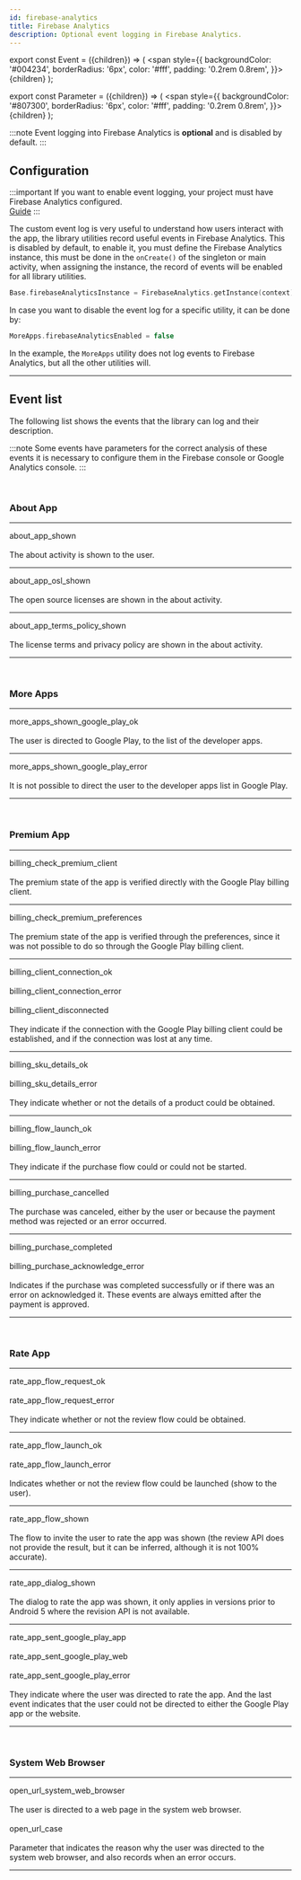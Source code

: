 ```yaml
---
id: firebase-analytics
title: Firebase Analytics
description: Optional event logging in Firebase Analytics.
---
```


export const Event = ({children}) => ( <span style={{
    backgroundColor: '#004234',
    borderRadius: '6px',
    color: '#fff',
    padding: '0.2rem 0.8rem',
}}>{children}</span> );

export const Parameter = ({children}) => ( <span style={{
    backgroundColor: '#807300',
    borderRadius: '6px',
    color: '#fff',
   padding: '0.2rem 0.8rem',
}}>{children}</span> );

:::note
Event logging into Firebase Analytics is **optional** and is disabled by default.
:::

## Configuration

:::important
If you want to enable event logging, your project must have Firebase Analytics configured.<br/>
[Guide](https://firebase.google.com/docs/analytics/get-started?platform=android)
:::

The custom event log is very useful to understand how users interact with the app, the library utilities record useful events in Firebase Analytics.
This is disabled by default, to enable it, you must define the Firebase Analytics instance, this must be done in the `onCreate()` of the singleton or 
main activity, when assigning the instance, the record of events will be enabled for all library utilities.

```kotlin
Base.firebaseAnalyticsInstance = FirebaseAnalytics.getInstance(context)
```

In case you want to disable the event log for a specific utility, it can be done by:
```kotlin
MoreApps.firebaseAnalyticsEnabled = false
```
In the example, the `MoreApps` utility does not log events to Firebase Analytics, but all the other utilities will.

---

## Event list

The following list shows the events that the library can log and their description.

:::note
Some events have <Parameter>parameters</Parameter> for the correct analysis of these events it is necessary to configure them in the Firebase console 
or Google Analytics console.
:::

<br/>

### About App

---
<Event>about_app_shown</Event><br/><br/>
The about activity is shown to the user.

---
<Event>about_app_osl_shown</Event><br/><br/>
The open source licenses are shown in the about activity.

---
<Event>about_app_terms_policy_shown</Event><br/><br/>
The license terms and privacy policy are shown in the about activity.

---
<br/>



### More Apps

---
<Event>more_apps_shown_google_play_ok</Event><br/><br/>
The user is directed to Google Play, to the list of the developer apps.

---
<Event>more_apps_shown_google_play_error</Event><br/><br/>
It is not possible to direct the user to the developer apps list in Google Play.

---
<br/>



### Premium App

---
<Event>billing_check_premium_client</Event><br/><br/>
The premium state of the app is verified directly with the Google Play billing client.

---
<Event>billing_check_premium_preferences</Event><br/><br/>
The premium state of the app is verified through the preferences, since it was not possible to do so through the Google Play billing client.

---
<Event>billing_client_connection_ok</Event><br/><br/>
<Event>billing_client_connection_error</Event><br/><br/>
<Event>billing_client_disconnected</Event><br/><br/>
They indicate if the connection with the Google Play billing client could be established, and if the connection was lost at any time.

---
<Event>billing_sku_details_ok</Event><br/><br/>
<Event>billing_sku_details_error</Event><br/><br/>
They indicate whether or not the details of a product could be obtained.

---
<Event>billing_flow_launch_ok</Event><br/><br/>
<Event>billing_flow_launch_error</Event><br/><br/>
They indicate if the purchase flow could or could not be started.

---
<Event>billing_purchase_cancelled</Event><br/><br/>
The purchase was canceled, either by the user or because the payment method was rejected or an error occurred.

---
<Event>billing_purchase_completed</Event><br/><br/>
<Event>billing_purchase_acknowledge_error</Event><br/><br/>
Indicates if the purchase was completed successfully or if there was an error on acknowledged it. These events are always emitted after the 
payment is approved.

---
<br/>



### Rate App

---
<Event>rate_app_flow_request_ok</Event><br/><br/>
<Event>rate_app_flow_request_error</Event><br/><br/>
They indicate whether or not the review flow could be obtained.

---
<Event>rate_app_flow_launch_ok</Event><br/><br/>
<Event>rate_app_flow_launch_error</Event><br/><br/>
Indicates whether or not the review flow could be launched (show to the user).

---
<Event>rate_app_flow_shown</Event><br/><br/>
The flow to invite the user to rate the app was shown (the review API does not provide the result, but it can be inferred, although it is not 
100% accurate).

---
<Event>rate_app_dialog_shown</Event><br/><br/>
The dialog to rate the app was shown, it only applies in versions prior to Android 5 where the revision API is not available.

---
<Event>rate_app_sent_google_play_app</Event><br/><br/>
<Event>rate_app_sent_google_play_web</Event><br/><br/>
<Event>rate_app_sent_google_play_error</Event><br/><br/>
They indicate where the user was directed to rate the app. And the last event indicates that the user could not be directed to either the Google Play 
app or the website.

---
<br/>



### System Web Browser

---
<Event>open_url_system_web_browser</Event><br/><br/>
The user is directed to a web page in the system web browser.
<br/><br/>
<Parameter>open_url_case</Parameter><br/><br/>
Parameter that indicates the reason why the user was directed to the system web browser, and also records when an error occurs.

---
<br/>
